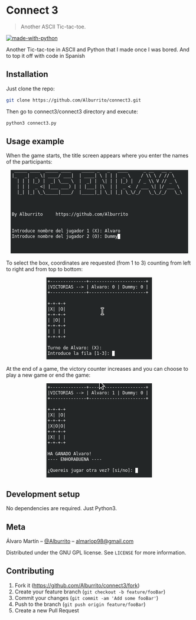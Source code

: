 # Connect 3
> Another ASCII Tic-tac-toe.

[![made-with-python](https://img.shields.io/badge/Made%20with-Python-1f425f.svg)](https://www.python.org/)

Another Tic-tac-toe in ASCII and Python that I made once I was bored. And to top it off with code in Spanish


## Installation

Just clone the repo:

```sh
git clone https://github.com/Alburrito/connect3.git
```

Then go to connect3/connect3 directory and execute:

```sh
python3 connect3.py
```


## Usage example

When the game starts, the title screen appears where you enter the names of the participants:

<div style="text-align:center"><img src="img/index.png" /></div>
<!-- ![index](img/index.png) -->

To select the box, coordinates are requested (from 1 to 3) counting from left to right and from top to bottom:

<div style="text-align:center"><img src="img/game.png" /></div>
<!-- ![game](img/game.png) -->

At the end of a game, the victory counter increases and you can choose to play a new game or end the game:

<div style="text-align:center"><img src="img/replay.png" /></div>
<!-- ![replay](img/replay.png) -->



## Development setup

No dependencies are required. Just Python3.


## Meta

Álvaro Martín – [@Alburrito](https://github.com/Alburrito) – almarlop98@gmail.com

Distributed under the GNU GPL license. See ``LICENSE`` for more information.

## Contributing

1. Fork it (<https://github.com/Alburrito/connect3/fork>)
2. Create your feature branch (`git checkout -b feature/fooBar`)
3. Commit your changes (`git commit -am 'Add some fooBar'`)
4. Push to the branch (`git push origin feature/fooBar`)
5. Create a new Pull Request